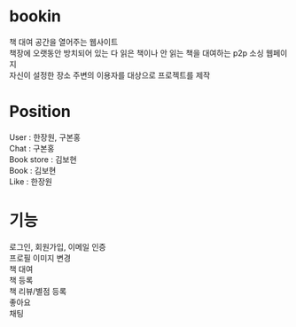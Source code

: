 # bookin
책 대여 공간을 열어주는 웹사이트</br>
책장에 오랫동안 방치되어 있는 다 읽은 책이나 안 읽는 책을 대여하는 p2p 소싱 웹페이지</br>
자신이 설정한 장소 주변의 이용자를 대상으로 프로젝트를 제작</br>

# Position
User : 한장원, 구본홍 </br>
Chat : 구본홍 </br>
Book store : 김보현 </br>
Book : 김보현 </br>
Like : 한장원 </br>

# 기능
로그인, 회원가입, 이메일 인증 </br>
프로필 이미지 변경 </br>
책 대여 </br>
책 등록 </br>
책 리뷰/별점 등록 </br>
좋아요 </br>
채팅 </br>
